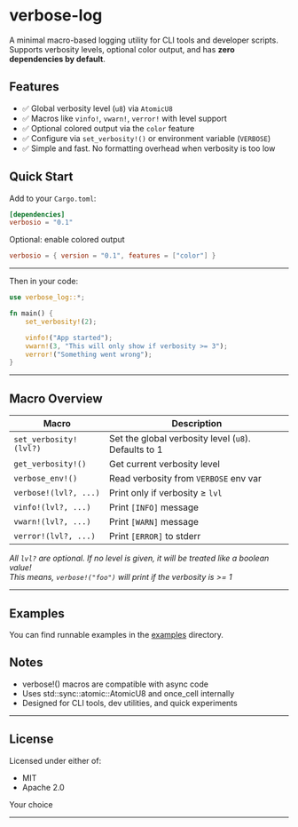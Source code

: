 # verbose-log

A minimal macro-based logging utility for CLI tools and developer scripts.  
Supports verbosity levels, optional color output, and has **zero dependencies by default**.

##  Features

- ✅ Global verbosity level (`u8`) via `AtomicU8`
- ✅ Macros like `vinfo!`, `vwarn!`, `verror!` with level support
- ✅ Optional colored output via the `color` feature
- ✅ Configure via `set_verbosity!()` or environment variable (`VERBOSE`)
- ✅ Simple and fast. No formatting overhead when verbosity is too low

## Quick Start

Add to your `Cargo.toml`:

```toml
[dependencies]
verbosio = "0.1"
```

Optional: enable colored output
```toml
verbosio = { version = "0.1", features = ["color"] }
```

---

Then in your code:

````rust
use verbose_log::*;

fn main() {
    set_verbosity!(2);

    vinfo!("App started");
    vwarn!(3, "This will only show if verbosity >= 3");
    verror!("Something went wrong");
}
````

---

## Macro Overview

| Macro                  | Description                                          |
|------------------------|------------------------------------------------------|
| `set_verbosity!(lvl?)` | Set the global verbosity level (`u8`). Defaults to 1 |
| `get_verbosity!()`     | Get current verbosity level                          |
| `verbose_env!()`       | Read verbosity from `VERBOSE` env var                |
| `verbose!(lvl?, ...)`  | Print only if verbosity ≥ `lvl`                      |
| `vinfo!(lvl?, ...)`    | Print `[INFO]` message                               |
| `vwarn!(lvl?, ...)`    | Print `[WARN]` message                               |
| `verror!(lvl?, ...)`   | Print `[ERROR]` to stderr                            |

*All ``lvl?`` are optional. If no level is given, it will be treated like a boolean value!*  
*This means, ``verbose!("foo")`` will print if the verbosity is >= 1*

---

## Examples

You can find runnable examples in the [examples](./examples) directory.

## Notes

- verbose!() macros are compatible with async code
- Uses std::sync::atomic::AtomicU8 and once_cell internally
- Designed for CLI tools, dev utilities, and quick experiments

---

## License

Licensed under either of:

- MIT
- Apache 2.0

Your choice

---